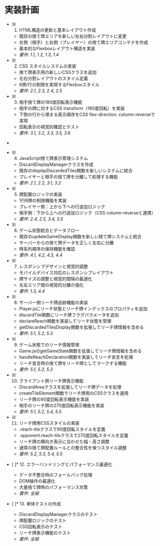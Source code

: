# 実装計画

- [x] 1. HTML構造の更新と基本レイアウト作成





  - 既存の捨て牌エリアを新しい左右分割レイアウトに変更
  - 左側（相手）と右側（プレイヤー）の捨て牌エリアコンテナを作成
  - 基本的なFlexboxレイアウト構造を実装
  - _要件: 1.1, 1.2, 1.3, 1.4_

- [x] 2. CSS スタイルシステムの実装





  - 捨て牌表示用の新しいCSSクラスを追加
  - 左右分割レイアウトのスタイル定義
  - 6牌/行の制限を実現するFlexboxスタイル
  - _要件: 2.1, 2.3, 2.4, 2.5_

- [x] 3. 相手捨て牌の180度回転表示機能










  - 相手の牌に対するCSS transform（180度回転）を実装
  - 下側の行から埋まる表示順序をCSS flex-direction: column-reverseで実現
  - 回転表示の視覚的確認とテスト
  - _要件: 3.1, 3.2, 3.3, 3.5, 3.6_
-

- [x] 4. JavaScript捨て牌表示管理システム




  - DiscardDisplayManagerクラスを作成
  - 既存のdisplayDiscardedTiles関数を新しいシステムに統合
  - プレイヤーと相手の捨て牌を分離して処理する機能
  - _要件: 2.1, 2.2, 3.1, 3.2_

- [x] 5. 牌配置ロジックの実装





  - 1行6牌の制限機能を実装
  - プレイヤー側：上から下への行追加ロジック
  - 相手側：下から上への行追加ロジック（CSS column-reverseと連携）
  - _要件: 2.4, 2.5, 3.4, 3.5_

- [x] 6. ゲーム状態統合とデータフロー





  - 既存のupdateGameDisplay関数を新しい捨て牌システムと統合
  - サーバーからの捨て牌データを正しく左右に分離
  - 時系列順序の保持機能を確認
  - _要件: 4.1, 4.2, 4.3, 4.4_

- [x] 7. レスポンシブデザインと視覚的調整





  - モバイルデバイス対応のレスポンシブレイアウト
  - 牌サイズの調整と視覚的間隔の最適化
  - 左右エリア間の視覚的分離の強化
  - _要件: 1.3, 4.4_

- [x] 8. サーバー側リーチ牌追跡機能の実装





  - Player.jsにリーチ状態とリーチ牌インデックスのプロパティを追加
  - discardTile関数にリーチ牌フラグパラメータを追加
  - declareReach関数を実装してリーチ状態を管理
  - getDiscardedTilesDisplay関数を拡張してリーチ牌情報を含める
  - _要件: 5.1, 5.2, 5.3_

- [x] 9. ゲーム状態でのリーチ情報管理





  - Game.jsのgetGameState関数を拡張してリーチ牌情報を含める
  - handleReachDeclaration関数を実装してリーチ宣言を処理
  - リーチ宣言時の捨て牌をリーチ牌としてマークする機能
  - _要件: 5.1, 5.2, 5.3_

- [x] 10. クライアント側リーチ牌表示機能





  - DiscardAreaクラスを拡張してリーチ牌データを処理
  - createTileElement関数でリーチ牌用のCSSクラスを適用
  - リーチ牌の90度回転表示機能を実装
  - 相手のリーチ牌の270度回転表示機能を実装
  - _要件: 5.1, 5.2, 5.4, 5.5_

- [x] 11. リーチ牌用CSSスタイルの実装





  - .reach-tileクラスで90度回転スタイルを定義
  - .opponent.reach-tileクラスで270度回転スタイルを定義
  - リーチ牌の横向き表示に合わせた幅・高さ調整
  - 通常の捨て牌配置ルールとの整合性を保つスタイル調整
  - _要件: 5.2, 5.3, 5.4, 5.5_

- [ ]* 12. エラーハンドリングとパフォーマンス最適化
  - データ不整合時のフォールバック処理
  - DOM操作の最適化
  - 大量捨て牌時のパフォーマンス対策
  - _要件: 全般_

- [ ]* 13. 単体テストの作成
  - DiscardDisplayManagerクラスのテスト
  - 牌配置ロジックのテスト
  - CSS回転表示のテスト
  - リーチ牌表示機能のテスト
  - _要件: 全般_